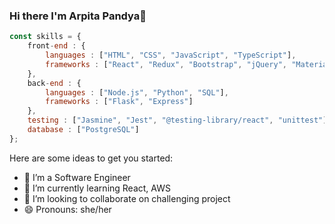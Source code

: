 ### Hi there I'm Arpita Pandya👋

```javascript
const skills = {
    front-end : {
        languages : ["HTML", "CSS", "JavaScript", "TypeScript"],
        frameworks : ["React", "Redux", "Bootstrap", "jQuery", "Material UI"]
    }, 
    back-end : {
        languages : ["Node.js", "Python", "SQL"],
        frameworks : ["Flask", "Express"] 
    }, 
    testing : ["Jasmine", "Jest", "@testing-library/react", "unittest"],
    database : ["PostgreSQL"]
};
```

Here are some ideas to get you started:

- 🔭 I’m a Software Engineer
- 🌱 I’m currently learning React, AWS
- 👯 I’m looking to collaborate on challenging project
- 😄 Pronouns: she/her
